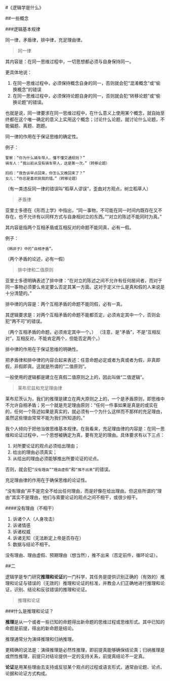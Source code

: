 #《逻辑学是什么》

##一些概念

###逻辑基本规律

同一律，矛盾律，排中律，充足理由律。

> 同一律

其内容是：在同一思维过程中，一切思想都必须与自身保持同一。

更具体地说：

1. 在同一思维过程中，必须保持概念自身的同一，否则就会犯“混淆概念”或“偷换概念”的错误
2. 在同一思维过程中，必须保持论题自身的同一，否则就会犯“转移论题”或“偷换论题”的错误。

也就是说，同一律要求在同一思维过程中，在什么意义上使用某个概念，就自始至终都在这个唯一确定的意义上实用这个概念；讨论什么论题，就讨论什么论题，不能偏题、离题、跑题。

同一律的作用在于保证思维的确定性。

例子：

	警察：“你为什么骑车带人，懂不懂交通规则？”
	骑车人：“我以前从没有骑车带人，这是第一次。”（转移论题）

	妈妈：“我告诉早点回来，你怎么又晚回来了？”
	女儿：“你总是喜欢挑我的错。”（转移论题）

（有一类违反同一律的错误叫“稻草人谬误”，歪曲对方观点，树立稻草人）

> 矛盾律

亚里士多德在《形而上学》中指出，“同一事物，不可能在同一时间内既存在又不存在，也不允许有以同样方式与自身相对立的东西。”“对立的陈述不能同时为真。”

其内容是指两个互相矛盾或互相反对的命题不能同真，必有一假。

例子：

	《韩非子》中的“自相矛盾”。


（两个矛盾的论述，必有一假）

> 排中律和二值原则

亚里士多德明确表述了排中律：“在对立的陈述之间不允许有任何居间者，而对于同一事物必须要么肯定要么否定其某一方面。这对于定义什么是真和假的人来说是十分清楚的。”

排中律的内容是：两个互相矛盾的命题不能同假，必有一真。

其逻辑要求是：对两个互相矛盾的命题不能都否定，必须肯定其中一个，否则会犯“两不可”的错误。

（两个互相矛盾的命题，必须肯定其中一个。）
（注意，是“矛盾”，不是“互相反对”，互相反对，不能肯定两个，但能否定两个。）

排中律的作用在于保证思维的明确性。

把矛盾律和排中律的内容合起来表述：任意命题必定或者为真或者为假，非真即假，非假即真。这就是所谓的“二值原则”。

一般使用的逻辑都是建立在真假二值原则之上的，因此叫做“二值逻辑”。


> 莱布尼兹和充足理由律

莱布尼茨认为，我们的推理是建立在两大原则之上的，一个是矛盾原则，即思维中不允许自相矛盾；另一个就是充足理由原则：“任何一件事如果是真是的或实在的，任何一个陈述如果是真实的，就必须有一个为什么这样而不那样的充足理由，虽然这些理由常常不能为我们所知道的。”

我个人倾向于把他当做思维基本规律。在我看来，充足理由律的内容是：在同一思维和论证过程中，一个思想被确定为真，要有充足的理由。具体要求有以下三点：


1. 对所要论证的观点必须给出理由；
2. 给出的理由必须真实；
3. 从给出的理由必须能够推出所要论证的论点。

否则，就会犯`“没有理由”“理由虚假”`和`“推不出来”`的错误。

充足理由律的作用在于确保思维的论证性。

“没有理由”并不是完全不给出任何理由，而是好像在给出理由。但这些所谓的“理由”其实不是理由，他们与索要论证的观点之间不相干，或很少相干。

####没有理由（不相干）

1. 诉诸个人（人身攻击）
2. 诉诸情感
3. 诉诸权威
4. 诉诸无知（无法断定上帝是否存在）
5. 数据与结论不相干。

没有理由、理由虚假、预期理由（想当然），推不出来（否定前件，循环论证）。



##二 

逻辑学是专门研究**推理和论证**的一门科学，其任务是提供识别正确的（有效的）推理和论证与错误的（无效的）推理和论证的标准，并教会人们正确地进行推理和论证，识别、结论和反驳错误的推理和论证。

> 推理和论证

###什么是推理和论证？

**推理**是从一个或者一些已知的命题得出新命题的思维过程或思维形式。其中已知的命题是前提，得出的新命题是结论。

推理通常分为演绎推理和归纳推理。

更精确的说法是：演绎推理是必然性推理，即前提真能够确保结论真；归纳推理是或然性推理，前提只对结论提供一定的支持关系，前提真结论不一定真。

**论证**是用某些理由去支持或反驳某个观点的过程或语言形式，通常由论题、论点、论据和论证方式构成。













